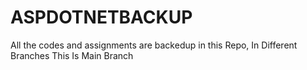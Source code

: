 # ASPDOTNETBACKUP
All the codes and assignments are backedup in this Repo, In Different Branches
This Is Main Branch
 